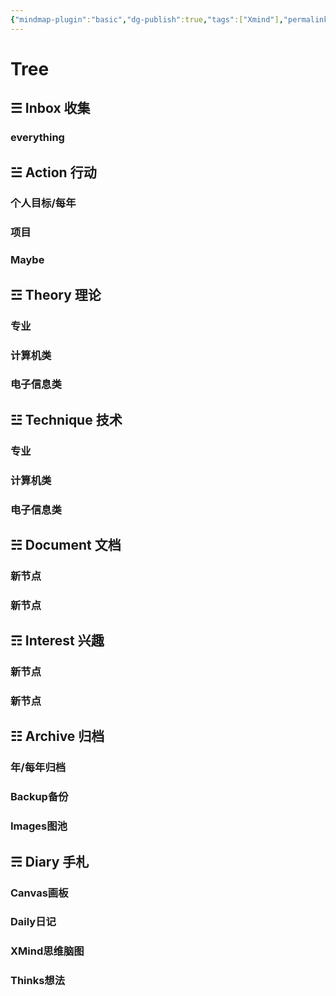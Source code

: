 ```yaml
---
{"mindmap-plugin":"basic","dg-publish":true,"tags":["Xmind"],"permalink":"/☷ Archive 归档/Backup/Obsidian目录树/","dgPassFrontmatter":true,"noteIcon":"","created":"2023-12-28T10:46:06.568+08:00","updated":"2024-09-06T15:02:34.391+08:00"}
---
```



# Tree

## ☰ Inbox 收集

### everything

## ☱ Action 行动

### 个人目标/每年

### 项目

### Maybe

## ☲ Theory 理论

### 专业

### 计算机类

### 电子信息类

## ☳ Technique 技术

### 专业

### 计算机类

### 电子信息类

## ☵ Document 文档

### 新节点

### 新节点

## ☶ Interest 兴趣

### 新节点

### 新节点

## ☷ Archive 归档

### 年/每年归档

### Backup备份

### Images图池

## ☴ Diary 手札

### Canvas画板

### Daily日记

### XMind思维脑图

### Thinks想法